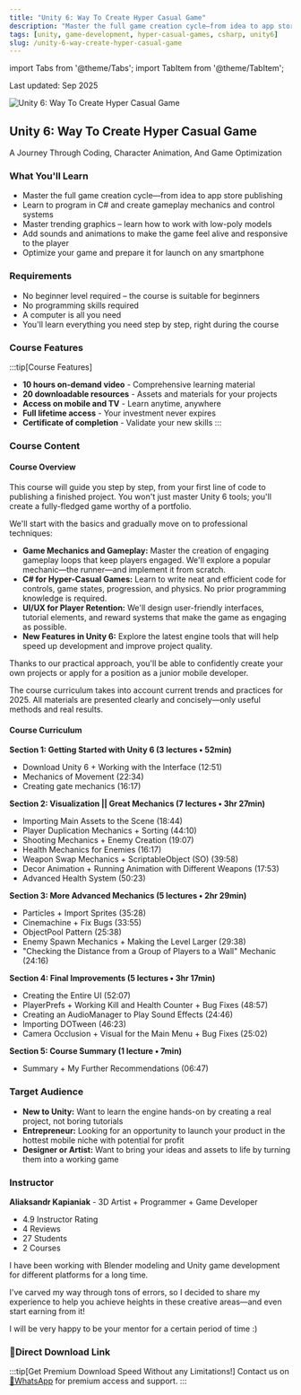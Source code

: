 ```yaml
---
title: "Unity 6: Way To Create Hyper Casual Game"
description: "Master the full game creation cycle—from idea to app store publishing with Unity 6. Learn C# programming, character animation, and game optimization techniques."
tags: [unity, game-development, hyper-casual-games, csharp, unity6]
slug: /unity-6-way-create-hyper-casual-game
---
```


import Tabs from '@theme/Tabs';
import TabItem from '@theme/TabItem';

Last updated: Sep 2025

![Unity 6: Way To Create Hyper Casual Game](https://img-c.udemycdn.com/course/240x135/6798013_2f98_5.jpg)

## Unity 6: Way To Create Hyper Casual Game

A Journey Through Coding, Character Animation, And Game Optimization

### What You'll Learn

- Master the full game creation cycle—from idea to app store publishing
- Learn to program in C# and create gameplay mechanics and control systems
- Master trending graphics – learn how to work with low-poly models
- Add sounds and animations to make the game feel alive and responsive to the player
- Optimize your game and prepare it for launch on any smartphone

### Requirements

- No beginner level required – the course is suitable for beginners
- No programming skills required
- A computer is all you need
- You'll learn everything you need step by step, right during the course

### Course Features

:::tip[Course Features]
- **10 hours on-demand video** - Comprehensive learning material
- **20 downloadable resources** - Assets and materials for your projects
- **Access on mobile and TV** - Learn anytime, anywhere
- **Full lifetime access** - Your investment never expires
- **Certificate of completion** - Validate your new skills
:::

### Course Content

<Tabs>
<TabItem value="overview" label="Overview">

#### Course Overview

This course will guide you step by step, from your first line of code to publishing a finished project. You won't just master Unity 6 tools; you'll create a fully-fledged game worthy of a portfolio.

We'll start with the basics and gradually move on to professional techniques:

- **Game Mechanics and Gameplay:** Master the creation of engaging gameplay loops that keep players engaged. We'll explore a popular mechanic—the runner—and implement it from scratch.
- **C# for Hyper-Casual Games:** Learn to write neat and efficient code for controls, game states, progression, and physics. No prior programming knowledge is required.
- **UI/UX for Player Retention:** We'll design user-friendly interfaces, tutorial elements, and reward systems that make the game as engaging as possible.
- **New Features in Unity 6:** Explore the latest engine tools that will help speed up development and improve project quality.

Thanks to our practical approach, you'll be able to confidently create your own projects or apply for a position as a junior mobile developer.

The course curriculum takes into account current trends and practices for 2025. All materials are presented clearly and concisely—only useful methods and real results.

</TabItem>
<TabItem value="curriculum" label="Curriculum">

#### Course Curriculum

**Section 1: Getting Started with Unity 6 (3 lectures • 52min)**
- Download Unity 6 + Working with the Interface (12:51)
- Mechanics of Movement (22:34)
- Creating gate mechanics (16:17)

**Section 2: Visualization || Great Mechanics (7 lectures • 3hr 27min)**
- Importing Main Assets to the Scene (18:44)
- Player Duplication Mechanics + Sorting (44:10)
- Shooting Mechanics + Enemy Creation (19:07)
- Health Mechanics for Enemies (16:17)
- Weapon Swap Mechanics + ScriptableObject (SO) (39:58)
- Decor Animation + Running Animation with Different Weapons (17:53)
- Advanced Health System (50:23)

**Section 3: More Advanced Mechanics (5 lectures • 2hr 29min)**
- Particles + Import Sprites (35:28)
- Cinemachine + Fix Bugs (33:55)
- ObjectPool Pattern (25:38)
- Enemy Spawn Mechanics + Making the Level Larger (29:38)
- "Checking the Distance from a Group of Players to a Wall" Mechanic (24:16)

**Section 4: Final Improvements (5 lectures • 3hr 17min)**
- Creating the Entire UI (52:07)
- PlayerPrefs + Working Kill and Health Counter + Bug Fixes (48:57)
- Creating an AudioManager to Play Sound Effects (24:46)
- Importing DOTween (46:23)
- Camera Occlusion + Visual for the Main Menu + Bug Fixes (25:02)

**Section 5: Course Summary (1 lecture • 7min)**
- Summary + My Further Recommendations (06:47)

</TabItem>
</Tabs>

### Target Audience

- **New to Unity:** Want to learn the engine hands-on by creating a real project, not boring tutorials
- **Entrepreneur:** Looking for an opportunity to launch your product in the hottest mobile niche with potential for profit
- **Designer or Artist:** Want to bring your ideas and assets to life by turning them into a working game

### Instructor

**Aliaksandr Kapianiak** - 3D Artist + Programmer + Game Developer

- 4.9 Instructor Rating
- 4 Reviews
- 27 Students
- 2 Courses

I have been working with Blender modeling and Unity game development for different platforms for a long time.

I've carved my way through tons of errors, so I decided to share my experience to help you achieve heights in these creative areas—and even start earning from it!

I will be very happy to be your mentor for a certain period of time :)

### 🚀Direct Download Link
:::tip[Get Premium Download Speed Without any Limitations!]
Contact us on [💬WhatsApp](https://wa.me/+8613237610083) for premium  access and support.
:::
